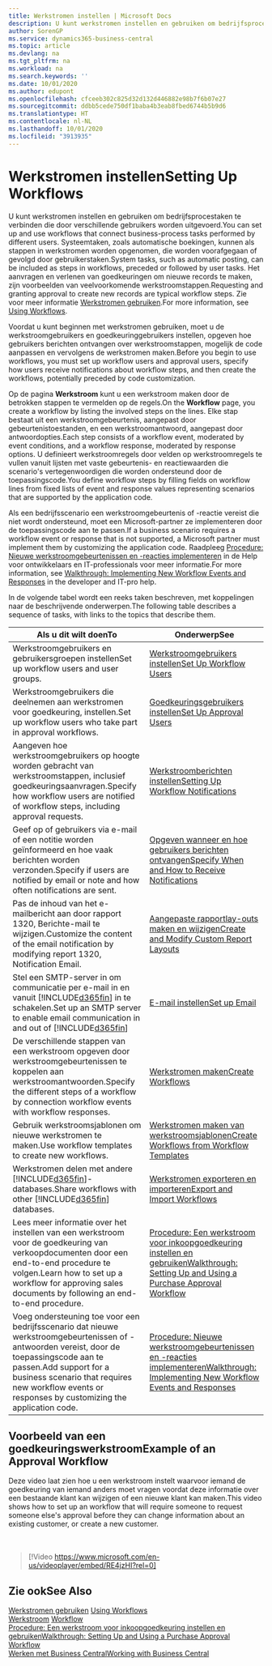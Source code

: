 ```yaml
---
title: Werkstromen instellen | Microsoft Docs
description: U kunt werkstromen instellen en gebruiken om bedrijfsprocestaken te verbinden die door verschillende gebruikers worden uitgevoerd. Systeemtaken, zoals automatische boekingen, kunnen als stappen in werkstromen worden opgenomen, die worden voorafgegaan of gevolgd door gebruikerstaken. Het aanvragen en verlenen van goedkeuringen om nieuwe records te maken, zijn voorbeelden van veelvoorkomende werkstroomstappen.
author: SorenGP
ms.service: dynamics365-business-central
ms.topic: article
ms.devlang: na
ms.tgt_pltfrm: na
ms.workload: na
ms.search.keywords: ''
ms.date: 10/01/2020
ms.author: edupont
ms.openlocfilehash: cfceeb302c825d32d132d446882e98b7f6b07e27
ms.sourcegitcommit: ddbb5cede750df1baba4b3eab8fbed6744b5b9d6
ms.translationtype: HT
ms.contentlocale: nl-NL
ms.lasthandoff: 10/01/2020
ms.locfileid: "3913935"
---
```

# <a name="setting-up-workflows"></a><span data-ttu-id="d33a7-105">Werkstromen instellen</span><span class="sxs-lookup"><span data-stu-id="d33a7-105">Setting Up Workflows</span></span>
<span data-ttu-id="d33a7-106">U kunt werkstromen instellen en gebruiken om bedrijfsprocestaken te verbinden die door verschillende gebruikers worden uitgevoerd.</span><span class="sxs-lookup"><span data-stu-id="d33a7-106">You can set up and use workflows that connect business-process tasks performed by different users.</span></span> <span data-ttu-id="d33a7-107">Systeemtaken, zoals automatische boekingen, kunnen als stappen in werkstromen worden opgenomen, die worden voorafgegaan of gevolgd door gebruikerstaken.</span><span class="sxs-lookup"><span data-stu-id="d33a7-107">System tasks, such as automatic posting, can be included as steps in workflows, preceded or followed by user tasks.</span></span> <span data-ttu-id="d33a7-108">Het aanvragen en verlenen van goedkeuringen om nieuwe records te maken, zijn voorbeelden van veelvoorkomende werkstroomstappen.</span><span class="sxs-lookup"><span data-stu-id="d33a7-108">Requesting and granting approval to create new records are typical workflow steps.</span></span> <span data-ttu-id="d33a7-109">Zie voor meer informatie [Werkstromen gebruiken](across-use-workflows.md).</span><span class="sxs-lookup"><span data-stu-id="d33a7-109">For more information, see [Using Workflows](across-use-workflows.md).</span></span>  

 <span data-ttu-id="d33a7-110">Voordat u kunt beginnen met werkstromen gebruiken, moet u de werkstroomgebruikers en goedkeuringgebruikers instellen, opgeven hoe gebruikers berichten ontvangen over werkstroomstappen, mogelijk de code aanpassen en vervolgens de werkstromen maken.</span><span class="sxs-lookup"><span data-stu-id="d33a7-110">Before you begin to use workflows, you must set up workflow users and approval users, specify how users receive notifications about workflow steps, and then create the workflows, potentially preceded by code customization.</span></span>  

 <span data-ttu-id="d33a7-111">Op de pagina **Werkstroom** kunt u een werkstroom maken door de betrokken stappen te vermelden op de regels.</span><span class="sxs-lookup"><span data-stu-id="d33a7-111">On the **Workflow** page, you create a workflow by listing the involved steps on the lines.</span></span> <span data-ttu-id="d33a7-112">Elke stap bestaat uit een werkstroomgebeurtenis, aangepast door gebeurtenistoestanden, en een werkstroomantwoord, aangepast door antwoordopties.</span><span class="sxs-lookup"><span data-stu-id="d33a7-112">Each step consists of a workflow event, moderated by event conditions, and a workflow response, moderated by response options.</span></span> <span data-ttu-id="d33a7-113">U definieert werkstroomregels door velden op werkstroomregels te vullen vanuit lijsten met vaste gebeurtenis- en reactiewaarden die scenario's vertegenwoordigen die worden ondersteund door de toepassingscode.</span><span class="sxs-lookup"><span data-stu-id="d33a7-113">You define workflow steps by filling fields on workflow lines from fixed lists of event and response values representing scenarios that are supported by the application code.</span></span>  

 <span data-ttu-id="d33a7-114">Als een bedrijfsscenario een werkstroomgebeurtenis of -reactie vereist die niet wordt ondersteund, moet een Microsoft-partner ze implementeren door de toepassingscode aan te passen.</span><span class="sxs-lookup"><span data-stu-id="d33a7-114">If a business scenario requires a workflow event or response that is not supported, a Microsoft partner must implement them by customizing the application code.</span></span> <span data-ttu-id="d33a7-115">Raadpleeg [Procedure: Nieuwe werkstroomgebeurtenissen en -reacties implementeren](/dynamics-nav/Walkthrough--Implementing-New-Workflow-Events-and-Responses) in de Help voor ontwikkelaars en IT-professionals voor meer informatie.</span><span class="sxs-lookup"><span data-stu-id="d33a7-115">For more information, see [Walkthrough: Implementing New Workflow Events and Responses](/dynamics-nav/Walkthrough--Implementing-New-Workflow-Events-and-Responses) in the developer and IT-pro help.</span></span>

 <span data-ttu-id="d33a7-116">In de volgende tabel wordt een reeks taken beschreven, met koppelingen naar de beschrijvende onderwerpen.</span><span class="sxs-lookup"><span data-stu-id="d33a7-116">The following table describes a sequence of tasks, with links to the topics that describe them.</span></span>  

|<span data-ttu-id="d33a7-117">**Als u dit wilt doen**</span><span class="sxs-lookup"><span data-stu-id="d33a7-117">**To**</span></span>|<span data-ttu-id="d33a7-118">**Onderwerp**</span><span class="sxs-lookup"><span data-stu-id="d33a7-118">**See**</span></span>|  
|------------|-------------|  
|<span data-ttu-id="d33a7-119">Werkstroomgebruikers en gebruikersgroepen instellen</span><span class="sxs-lookup"><span data-stu-id="d33a7-119">Set up workflow users and user groups.</span></span>|[<span data-ttu-id="d33a7-120">Werkstroomgebruikers instellen</span><span class="sxs-lookup"><span data-stu-id="d33a7-120">Set Up Workflow Users</span></span>](across-how-to-set-up-workflow-users.md)|  
|<span data-ttu-id="d33a7-121">Werkstroomgebruikers die deelnemen aan werkstromen voor goedkeuring, instellen.</span><span class="sxs-lookup"><span data-stu-id="d33a7-121">Set up workflow users who take part in approval workflows.</span></span>|[<span data-ttu-id="d33a7-122">Goedkeuringsgebruikers instellen</span><span class="sxs-lookup"><span data-stu-id="d33a7-122">Set Up Approval Users</span></span>](across-how-to-set-up-approval-users.md)|  
|<span data-ttu-id="d33a7-123">Aangeven hoe werkstroomgebruikers op hoogte worden gebracht van werkstroomstappen, inclusief goedkeuringsaanvragen.</span><span class="sxs-lookup"><span data-stu-id="d33a7-123">Specify how workflow users are notified of workflow steps, including approval requests.</span></span>|[<span data-ttu-id="d33a7-124">Werkstroomberichten instellen</span><span class="sxs-lookup"><span data-stu-id="d33a7-124">Setting Up Workflow Notifications</span></span>](across-setting-up-workflow-notifications.md)|  
|<span data-ttu-id="d33a7-125">Geef op of gebruikers via e-mail of een notitie worden geïnformeerd en hoe vaak berichten worden verzonden.</span><span class="sxs-lookup"><span data-stu-id="d33a7-125">Specify if users are notified by email or note and how often notifications are sent.</span></span>|[<span data-ttu-id="d33a7-126">Opgeven wanneer en hoe gebruikers berichten ontvangen</span><span class="sxs-lookup"><span data-stu-id="d33a7-126">Specify When and How to Receive Notifications</span></span>](across-how-to-specify-when-and-how-to-receive-notifications.md)|  
|<span data-ttu-id="d33a7-127">Pas de inhoud van het e-mailbericht aan door rapport 1320, Berichte-mail te wijzigen.</span><span class="sxs-lookup"><span data-stu-id="d33a7-127">Customize the content of the email notification by modifying report 1320, Notification Email.</span></span>|[<span data-ttu-id="d33a7-128">Aangepaste rapportlay-outs maken en wijzigen</span><span class="sxs-lookup"><span data-stu-id="d33a7-128">Create and Modify Custom Report Layouts</span></span>](ui-how-create-custom-report-layout.md)|  
|<span data-ttu-id="d33a7-129">Stel een SMTP-server in om communicatie per e-mail in en vanuit [!INCLUDE[d365fin](includes/d365fin_md.md)] in te schakelen.</span><span class="sxs-lookup"><span data-stu-id="d33a7-129">Set up an SMTP server to enable email communication in and out of [!INCLUDE[d365fin](includes/d365fin_md.md)]</span></span>|[<span data-ttu-id="d33a7-130">E-mail instellen</span><span class="sxs-lookup"><span data-stu-id="d33a7-130">Set up Email</span></span>](admin-how-setup-email.md)|
|<span data-ttu-id="d33a7-131">De verschillende stappen van een werkstroom opgeven door werkstroomgebeurtenissen te koppelen aan werkstroomantwoorden.</span><span class="sxs-lookup"><span data-stu-id="d33a7-131">Specify the different steps of a workflow by connection workflow events with workflow responses.</span></span>|[<span data-ttu-id="d33a7-132">Werkstromen maken</span><span class="sxs-lookup"><span data-stu-id="d33a7-132">Create Workflows</span></span>](across-how-to-create-workflows.md)|  
|<span data-ttu-id="d33a7-133">Gebruik werkstroomsjablonen om nieuwe werkstromen te maken.</span><span class="sxs-lookup"><span data-stu-id="d33a7-133">Use workflow templates to create new workflows.</span></span>|[<span data-ttu-id="d33a7-134">Werkstromen maken van werkstroomsjablonen</span><span class="sxs-lookup"><span data-stu-id="d33a7-134">Create Workflows from Workflow Templates</span></span>](across-how-to-create-workflows-from-workflow-templates.md)|  
|<span data-ttu-id="d33a7-135">Werkstromen delen met andere [!INCLUDE[d365fin](includes/d365fin_md.md)]-databases.</span><span class="sxs-lookup"><span data-stu-id="d33a7-135">Share workflows with other [!INCLUDE[d365fin](includes/d365fin_md.md)] databases.</span></span>|[<span data-ttu-id="d33a7-136">Werkstromen exporteren en importeren</span><span class="sxs-lookup"><span data-stu-id="d33a7-136">Export and Import Workflows</span></span>](across-how-to-export-and-import-workflows.md)|  
|<span data-ttu-id="d33a7-137">Lees meer informatie over het instellen van een werkstroom voor de goedkeuring van verkoopdocumenten door een end-to-end procedure te volgen.</span><span class="sxs-lookup"><span data-stu-id="d33a7-137">Learn how to set up a workflow for approving sales documents by following an end-to-end procedure.</span></span>|[<span data-ttu-id="d33a7-138">Procedure: Een werkstroom voor inkoopgoedkeuring instellen en gebruiken</span><span class="sxs-lookup"><span data-stu-id="d33a7-138">Walkthrough: Setting Up and Using a Purchase Approval Workflow</span></span>](walkthrough-setting-up-and-using-a-purchase-approval-workflow.md)|  
|<span data-ttu-id="d33a7-139">Voeg ondersteuning toe voor een bedrijfsscenario dat nieuwe werkstroomgebeurtenissen of -antwoorden vereist, door de toepassingscode aan te passen.</span><span class="sxs-lookup"><span data-stu-id="d33a7-139">Add support for a business scenario that requires new workflow events or responses by customizing the application code.</span></span>|[<span data-ttu-id="d33a7-140">Procedure: Nieuwe werkstroomgebeurtenissen en -reacties implementeren</span><span class="sxs-lookup"><span data-stu-id="d33a7-140">Walkthrough: Implementing New Workflow Events and Responses</span></span>](/dynamics-nav/Walkthrough--Implementing-New-Workflow-Events-and-Responses)|  

## <a name="example-of-an-approval-workflow"></a><span data-ttu-id="d33a7-141">Voorbeeld van een goedkeuringswerkstroom</span><span class="sxs-lookup"><span data-stu-id="d33a7-141">Example of an Approval Workflow</span></span>
<span data-ttu-id="d33a7-142">Deze video laat zien hoe u een werkstroom instelt waarvoor iemand de goedkeuring van iemand anders moet vragen voordat deze informatie over een bestaande klant kan wijzigen of een nieuwe klant kan maken.</span><span class="sxs-lookup"><span data-stu-id="d33a7-142">This video shows how to set up an workflow that will require someone to request someone else's approval before they can change information about an existing customer, or create a new customer.</span></span>  
<br><br>  

> [!Video https://www.microsoft.com/en-us/videoplayer/embed/RE4jzHI?rel=0]

## <a name="see-also"></a><span data-ttu-id="d33a7-143">Zie ook</span><span class="sxs-lookup"><span data-stu-id="d33a7-143">See Also</span></span>  
 <span data-ttu-id="d33a7-144">[Werkstromen gebruiken](across-use-workflows.md) </span><span class="sxs-lookup"><span data-stu-id="d33a7-144">[Using Workflows](across-use-workflows.md) </span></span>  
 <span data-ttu-id="d33a7-145">[Werkstroom](across-workflow.md) </span><span class="sxs-lookup"><span data-stu-id="d33a7-145">[Workflow](across-workflow.md) </span></span>  
 [<span data-ttu-id="d33a7-146">Procedure: Een werkstroom voor inkoopgoedkeuring instellen en gebruiken</span><span class="sxs-lookup"><span data-stu-id="d33a7-146">Walkthrough: Setting Up and Using a Purchase Approval Workflow</span></span>](walkthrough-setting-up-and-using-a-purchase-approval-workflow.md)  
 [<span data-ttu-id="d33a7-147">Werken met Business Central</span><span class="sxs-lookup"><span data-stu-id="d33a7-147">Working with Business Central</span></span>](ui-work-product.md)
